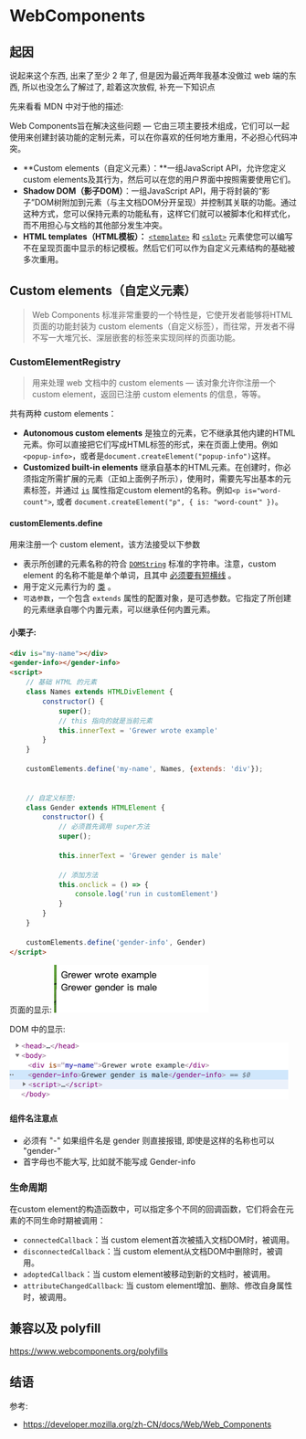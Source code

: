 # WebComponents

## 起因
说起来这个东西, 出来了至少 2 年了, 但是因为最近两年我基本没做过 web 端的东西, 所以也没怎么了解过了, 趁着这次放假, 补充一下知识点


先来看看 MDN 中对于他的描述:

Web Components旨在解决这些问题 — 它由三项主要技术组成，它们可以一起使用来创建封装功能的定制元素，可以在你喜欢的任何地方重用，不必担心代码冲突。

*   **Custom elements（自定义元素）：**一组JavaScript API，允许您定义custom elements及其行为，然后可以在您的用户界面中按照需要使用它们。
*   **Shadow DOM（影子DOM）**：一组JavaScript API，用于将封装的“影子”DOM树附加到元素（与主文档DOM分开呈现）并控制其关联的功能。通过这种方式，您可以保持元素的功能私有，这样它们就可以被脚本化和样式化，而不用担心与文档的其他部分发生冲突。
*   **HTML templates（HTML模板）：** [`<template>`](https://developer.mozilla.org/zh-CN/docs/Web/HTML/Element/template) 和 [`<slot>`](https://developer.mozilla.org/zh-CN/docs/Web/HTML/Element/slot) 元素使您可以编写不在呈现页面中显示的标记模板。然后它们可以作为自定义元素结构的基础被多次重用。


## Custom elements（自定义元素）

> Web Components 标准非常重要的一个特性是，它使开发者能够将HTML页面的功能封装为 custom elements（自定义标签），而往常，开发者不得不写一大堆冗长、深层嵌套的标签来实现同样的页面功能。

### CustomElementRegistry
> 用来处理 web 文档中的 custom elements — 该对象允许你注册一个 custom element，返回已注册 custom elements 的信息，等等。

共有两种 custom elements：

*   **Autonomous custom elements** 是独立的元素，它不继承其他内建的HTML元素。你可以直接把它们写成HTML标签的形式，来在页面上使用。例如 `<popup-info>`，或者是`document.createElement("popup-info")`这样。
*   **Customized built\-in elements** 继承自基本的HTML元素。在创建时，你必须指定所需扩展的元素（正如上面例子所示），使用时，需要先写出基本的元素标签，并通过 [`is`](https://developer.mozilla.org/zh-CN/docs/Web/HTML/Global_attributes#attr-is) 属性指定custom element的名称。例如`<p is="word-count">`, 或者 `document.createElement("p", { is: "word-count" })`。


#### customElements.define

用来注册一个 custom element，该方法接受以下参数

*   表示所创建的元素名称的符合 [`DOMString`](https://developer.mozilla.org/zh-CN/docs/Web/API/DOMString) 标准的字符串。注意，custom element 的名称不能是单个单词，且其中 [必须要有短横线](https://html.spec.whatwg.org/#valid-custom-element-name) 。
*   用于定义元素行为的 [类](https://developer.mozilla.org/en-US/docs/Web/JavaScript/Reference/Classes) 。
*   `可选参数`，一个包含 `extends` 属性的配置对象，是可选参数。它指定了所创建的元素继承自哪个内置元素，可以继承任何内置元素。

#### 小栗子:

```html
<div is="my-name"></div>
<gender-info></gender-info>
<script>
    // 基础 HTML 的元素
    class Names extends HTMLDivElement {
        constructor() {
            super();
            // this 指向的就是当前元素
            this.innerText = 'Grewer wrote example'
        }
    }

    customElements.define('my-name', Names, {extends: 'div'});


    // 自定义标签:
    class Gender extends HTMLElement {
        constructor() {
            // 必须首先调用 super方法
            super();

            this.innerText = 'Grewer gender is male'

            // 添加方法
            this.onclick = () => {
                console.log('run in customElement')
            }
        }
    }

    customElements.define('gender-info', Gender)
</script>
```
页面的显示:
![](./imgs/customElement1.png)

DOM 中的显示:

![](./imgs/customElement2.png)


#### 组件名注意点
- 必须有 "-"  如果组件名是 gender  则直接报错, 即使是这样的名称也可以 "gender-"
- 首字母也不能大写, 比如就不能写成 Gender-info

### 生命周期

在custom element的构造函数中，可以指定多个不同的回调函数，它们将会在元素的不同生命时期被调用：

*   `connectedCallback`：当 custom element首次被插入文档DOM时，被调用。
*   `disconnectedCallback`：当 custom element从文档DOM中删除时，被调用。
*   `adoptedCallback`：当 custom element被移动到新的文档时，被调用。
*   `attributeChangedCallback`: 当 custom element增加、删除、修改自身属性时，被调用。



## 兼容以及 polyfill



https://www.webcomponents.org/polyfills

## 结语



参考:  
- https://developer.mozilla.org/zh-CN/docs/Web/Web_Components
